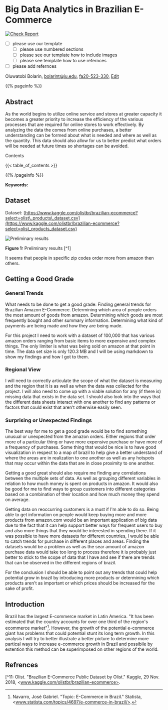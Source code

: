 # Big Data Analytics in Brazilian E-Commerce

[![Check Report](https://github.com/cybertraining-dsc/fa20-523-330/workflows/Check%20Report/badge.svg)](https://github.com/cybertraining-dsc/fa20-523-330/actions)

- [ ] please use our template
  - [ ] please use numbered sections
  - [ ] please see our template how to include images
  - [ ] please see template how to use refernces
- [ ] please add refernces

Oluwatobi Bolarin, bolarint@iu.edu, [fa20-523-330](https://github.com/cybertraining-dsc/fa20-523-330/), [Edit](https://github.com/cybertraining-dsc/fa20-523-330/blob/master/project/project.md)

{{% pageinfo %}}

## Abstract

As the world begins to utilize online service and stores at greater capacity it becomes a greater priority to increase the efficiency of the various processes that are required for online stores to work effectively. By analyzing the data the comes from online purchases, a better understanding can be formed about what is needed and where as well as the quantity. This data should also allow for us to better predict what orders will be needed at future times so shortages can be avoided. 


Contents

{{< table_of_contents >}}

{{% /pageinfo %}}

**Keywords:** 


## Dataset

Dataset: [https://www.kaggle.com/olistbr/brazilian-ecommerce?select=olist\_products\_dataset.csv](https://www.kaggle.com/olistbr/brazilian-ecommerce?select=olist_products_dataset.csv)


![Preliminary results](https://github.com/cybertraining-dsc/fa20-523-330/raw/master/project/images/prelimresults.png)

**Figure 1:** Preliminary results [^1]

It seems that people in specific zip codes order more from amazon then others.

## Getting a Good Grade

### General Trends

What needs to be done to get a good grade: Finding general trends for Brazilian Amazon E-Commerce. Determining which area of people orders the most amount of goods from amazon. Determining which goods are most frequently bought and other summary information. Determining what kind of payments are being made and how they are being made.

For this project I need to work with a dataset of 100,000 that has various amazon orders ranging from basic items to more expensive and complex things. The only limiter is what was being sold on amazon at that point in time. The data set size is only 120.3 MB and I will be using markdown to show my findings and how I got to them.

### Regional View

I will need to correctly articulate the scope of what the dataset is measuring and the region that it is as well as when the data was collected for the project. I will also need to come up with a viable solution for any (if there is) missing data that exists in the data set. I should also look into the ways that the different data sheets interact with one another to find any patterns or factors that could exist that aren&#39;t otherwise easily seen.


### Surprising or Unexpected Findings

The best way for me to get a good grade would be to find something unusual or unexpected from the amazon orders. Either regions that order more of a particular thing or have more expensive purchase or have more of a frequency of purchases. Some thing that would be nice is to have good visualization in respect to a map of brazil to help give a better understand of where the areas are in realization to one another as well as any hotspots that may occur within the data that are in close proximity to one another.

Getting a good great should also require me finding any correlations between the multiple sets of data. As well as grouping different variables in relation to how much money is spent on products in amazon. It would also be good for me to find ways to group customers into different categories based on a combination of their location and how much money they spend on average.

Getting data on reoccurring customers is a must if I&#39;m able to do so. Being able to get information on people would keep buying more and more products from amazon.com would be an important application of big data due to the fact that it can help support better ways for frequent users to buy and also more things that they would be interested in spending there. If it was possible to have more datasets for different countries, I would be able to catch trends for purchase in different places and areas. Finding the datasets would be a problem as well as the sear amount of amazon purchase data would take too long to process therefore it is probably just better to stick to the scope of data that I have and see if there are trends that can be observed in the different regions of brazil.

For the conclusion I should be able to point out any trends that could help potential grow in brazil by introducing more products or determining which products aren&#39;t as important or which prices should be increased for the sake of profit.


## Introduction

Brazil has the largest E-commerce market in Latin America. "It has been estimated that the country accounts for over one third of the region's ecommerce market"[^2]. However, the growth of the potential e-commerce giant has problems that could potential stunt its long term growth. In this analysis I will try to better illustrate a better picture to determine more partical ways to increase e-commerce growth in Brazil and possibile by extention this method can be superimposed on other regions of the world. 

## Refrences

[^11: Olist. "Brazilian E-Commerce Public Dataset by Olist." Kaggle, 29 Nov. 2018, <www.kaggle.com/olistbr/brazilian-ecommerce>.

[^2]: Navarro, José Gabriel. "Topic: E-Commerce in Brazil." Statista, <www.statista.com/topics/4697/e-commerce-in-brazil/>. 


